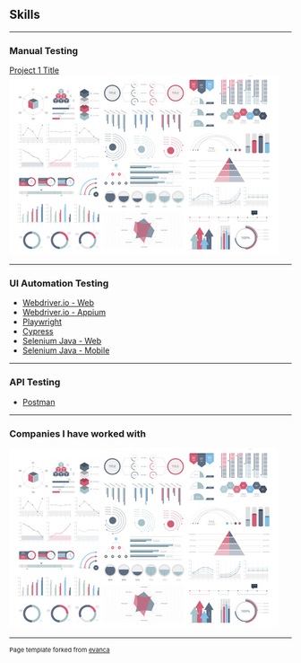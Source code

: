 ## Skills

---

### Manual Testing 

[Project 1 Title](/sample_page)
<img src="images/dummy_thumbnail.jpg?raw=true"/>

---

### UI Automation Testing

- [Webdriver.io - Web](https://github.com/ixmeza/wdio.conduit)
- [Webdriver.io - Appium](http://example.com/)
- [Playwright](http://example.com/)
- [Cypress](http://example.com/)
- [Selenium Java - Web](http://example.com/)
- [Selenium Java - Mobile](http://example.com/)

---

### API Testing
- [Postman](http://example.com/)

---

### Companies I have worked with

<img src="images/dummy_thumbnail.jpg?raw=true"/>


---
<p style="font-size:11px">Page template forked from <a href="https://github.com/evanca/quick-portfolio">evanca</a></p>
<!-- Remove above link if you don't want to attibute -->

